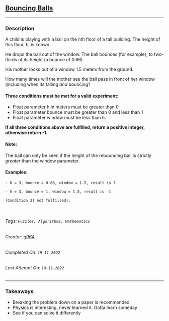 ## [Bouncing Balls](https://www.codewars.com/kata/5544c7a5cb454edb3c000047)
---
### Description

A child is playing with a ball on the nth floor of a tall building.
The height of this floor, *h*, is known. 

He drops the ball out of the window. The ball bounces (for example), to two-thirds of its height (a bounce of 0.66).
 
His mother looks out of a window 1.5 meters from the ground.

How many times will the mother see the ball pass in front of her window (including when its falling _and_ bouncing?

#### Three conditions must be met for a valid experiment:

*  Float parameter h in meters must be greater than 0
*  Float parameter bounce must be greater than 0 and less than 1
*  Float parameter window must be less than h.

**If all three conditions above are fulfilled, return a positive integer, otherwise return -1.**

#### Note:
The ball can only be seen if the height of the rebounding ball is strictly *greater* than the window parameter.

#### Examples:
```
- h = 3, bounce = 0.66, window = 1.5, result is 3

- h = 3, bounce = 1, window = 1.5, result is -1 

(Condition 2) not fulfilled).
```

<br>

###### Tags: `Puzzles, Algorithms, Mathematics`

###### Creator: [g964](https://www.codewars.com/users/g964)

###### Completed On: `19-11-2022`

###### Last Attempt On: `19-11-2022`

---

### Takeaways
- Breaking the problem down on a paper is recommended
- Physics is interesting, never learned it. Gotta learn someday
- See if you can solve it differently
